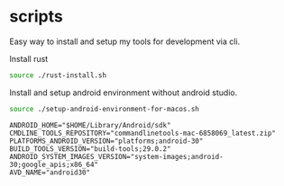 # scripts

Easy way to install and setup my tools for development via cli.

Install rust

```bash
source ./rust-install.sh
```

Install and setup android environment without android studio.

```bash
source ./setup-android-environment-for-macos.sh
```

```
ANDROID_HOME="$HOME/Library/Android/sdk"
CMDLINE_TOOLS_REPOSITORY="commandlinetools-mac-6858069_latest.zip"
PLATFORMS_ANDROID_VERSION="platforms;android-30"
BUILD_TOOLS_VERSION="build-tools;29.0.2"
ANDROID_SYSTEM_IMAGES_VERSION="system-images;android-30;google_apis;x86_64"
AVD_NAME="android30"
```

